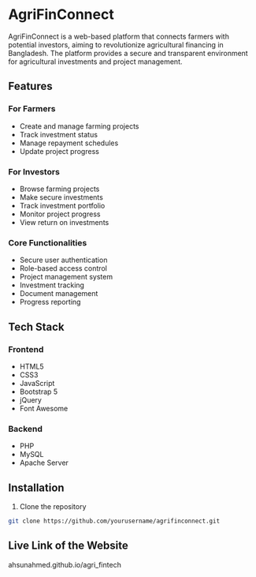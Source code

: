 # AgriFinConnect

AgriFinConnect is a web-based platform that connects farmers with potential investors, aiming to revolutionize agricultural financing in Bangladesh. The platform provides a secure and transparent environment for agricultural investments and project management.

## Features

### For Farmers
- Create and manage farming projects
- Track investment status
- Manage repayment schedules
- Update project progress

### For Investors
- Browse farming projects
- Make secure investments
- Track investment portfolio
- Monitor project progress
- View return on investments

### Core Functionalities
- Secure user authentication
- Role-based access control
- Project management system
- Investment tracking
- Document management
- Progress reporting

## Tech Stack

### Frontend
- HTML5
- CSS3
- JavaScript
- Bootstrap 5
- jQuery
- Font Awesome

### Backend
- PHP
- MySQL
- Apache Server

## Installation

1. Clone the repository
```bash
git clone https://github.com/yourusername/agrifinconnect.git
```
## Live Link of the Website
ahsunahmed.github.io/agri_fintech


